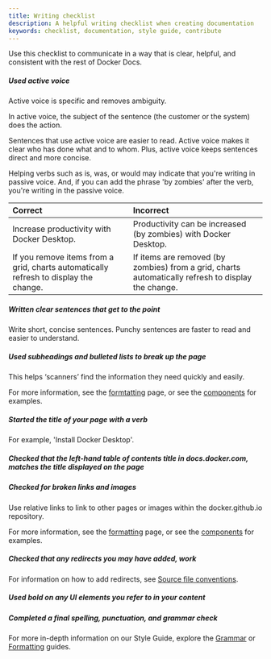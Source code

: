 ```yaml
---
title: Writing checklist
description: A helpful writing checklist when creating documentation
keywords: checklist, documentation, style guide, contribute
---
```


Use this checklist to communicate in a way that is clear, helpful, and consistent with the rest of Docker Docs.

##### Used active voice

Active voice is specific and removes ambiguity.

In active voice, the subject of the sentence (the customer or the system) does the action.

Sentences that use active voice are easier to read. Active voice makes it clear who has done what and to whom. Plus, active voice keeps sentences direct and more concise.

Helping verbs such as is, was, or would may indicate that you're writing in passive voice. And, if you can add the phrase 'by zombies' after the verb, you're writing in the passive voice.

|Correct| Incorrect|
|:--|:--|
|Increase productivity with Docker Desktop.| Productivity can be increased (by zombies) with Docker Desktop.|
|If you remove items from a grid, charts automatically refresh to display the change. | If items are removed (by zombies) from a grid, charts automatically refresh to display the change.|

##### Written clear sentences that get to the point

Write short, concise sentences. Punchy sentences are faster to read and easier to understand.

##### Used subheadings and bulleted lists to break up the page

This helps ‘scanners’ find the information they need quickly and easily.

For more information, see the [formtatting](style/formatting.md#headings-and-subheadings) page, or see the [components](components.md#lists) for examples.

##### Started the title of your page with a verb

For example, 'Install Docker Desktop'.

##### Checked that the left-hand table of contents title in docs.docker.com, matches the title displayed on the page

##### Checked for broken links and images

Use relative links to link to other pages or images within the docker.github.io repository.

For more information, see the [formatting](style/formatting.md#links) page, or see the [components](components.md#links) for examples.

##### Checked that any redirects you may have added, work

For information on how to add redirects, see [Source file conventions](file-conventions.md#frontmatter).

##### Used bold on any UI elements you refer to in your content

##### Completed a final spelling, punctuation, and grammar check

For more in-depth information on our Style Guide, explore the [Grammar](style/grammar.md) or [Formatting](style/formatting.md) guides.

